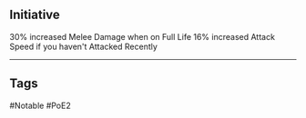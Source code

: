 ## Initiative
30% increased Melee Damage when on Full Life
16% increased Attack Speed if you haven't Attacked Recently

---
## Tags
#Notable
#PoE2
